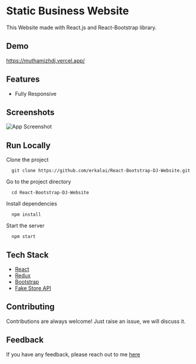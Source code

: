 # Static Business Website

This Website made with React.js and React-Bootstrap library.


## Demo

https://muthamizhdj.vercel.app/

## Features

- Fully Responsive


## Screenshots

![App Screenshot](https://i.ibb.co/hYbGv7g/muthamizhdj-vercel-app.png)



## Run Locally

Clone the project

```CMD
  git clone https://github.com/erkalai/React-Bootstrap-DJ-Website.git
```

Go to the project directory

```CMD
  cd React-Bootstrap-DJ-Website
```

Install dependencies

```CMD
  npm install
```

Start the server

```CMD
  npm start
```



## Tech Stack

* [React](https://reactjs.org/)
* [Redux](https://redux.js.org/)
* [Bootstrap](https://getbootstrap.com/)
* [Fake Store API](https://fakestoreapi.com/)

## Contributing

Contributions are always welcome!
Just raise an issue, we will discuss it.


## Feedback

If you have any feedback, please reach out to me [here](https://github.com/erkalai)


